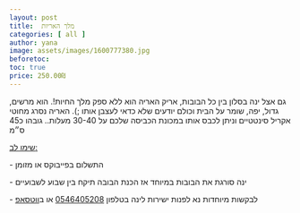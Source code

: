 ```yaml
---
layout: post
title:  מלך האריות
categories: [ all ]
author: yana
image: assets/images/1600777380.jpg
beforetoc: 
toc: true
price: 250.00₪
---
```

גם אצל ינה בסלון בין כל הבובות, אריק האריה הוא ללא ספק מלך החיות!. הוא מרשים, גדול, יפה, שומר על הבית וכולם יודעים שלא כדאי לעצבן אותו ;). האריה נסרג מחוטי אקריל סינטטיים וניתן לכבס אותו במכונת הכביסה שלכם על 30-40 מעלות.. גובהו כ45 ס״מ

<p><u>שימו לב:</u></p>
<p>- התשלום בפייבוקס או מזומן</p>
<p>- ינה סורגת את הבובות במיוחד אז הכנת הבובה תיקח בין שבוע לשבועיים<br></p>
<p>- לבקשות מיוחדות נא לפנות ישירות לינה בטלפון <a href="tel:0546405208" target="_blank">0546405208</a> או ב<a href="https://wa.me/972546405208?text=שלום, בקשר למלך האריות נראה מעניין מאוד" target="_blank">ווטסאפ</a></p>
